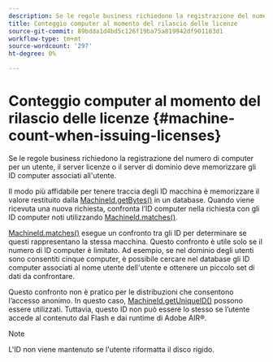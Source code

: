```yaml
---
description: Se le regole business richiedono la registrazione del numero di computer per un utente, il server licenze o il server di dominio deve memorizzare gli ID computer associati all'utente.
title: Conteggio computer al momento del rilascio delle licenze
source-git-commit: 89bdda1d4bd5c126f19ba75a819942df901183d1
workflow-type: tm+mt
source-wordcount: '297'
ht-degree: 0%

---
```



# Conteggio computer al momento del rilascio delle licenze {#machine-count-when-issuing-licenses}

Se le regole business richiedono la registrazione del numero di computer per un utente, il server licenze o il server di dominio deve memorizzare gli ID computer associati all&#39;utente.

Il modo più affidabile per tenere traccia degli ID macchina è memorizzare il valore restituito dalla [MachineId.getBytes()](https://help.adobe.com/en_US/primetime/api/drm-apis/server/javadocs-flashaccess-pro/com/adobe/flashaccess/sdk/cert/MachineId.html#getBytes()) in un database. Quando viene ricevuta una nuova richiesta, confronta l’ID computer nella richiesta con gli ID computer noti utilizzando [MachineId.matches()](https://help.adobe.com/en_US/primetime/api/drm-apis/server/javadocs-flashaccess-pro/com/adobe/flashaccess/sdk/cert/MachineId.html#matches(com.adobe.flashaccess.sdk.cert.MachineId)).

[MachineId.matches()](https://help.adobe.com/en_US/primetime/api/drm-apis/server/javadocs-flashaccess-pro/com/adobe/flashaccess/sdk/cert/MachineId.html#matches(com.adobe.flashaccess.sdk.cert.MachineId)) esegue un confronto tra gli ID per determinare se questi rappresentano la stessa macchina. Questo confronto è utile solo se il numero di ID computer è limitato. Ad esempio, se nel dominio degli utenti sono consentiti cinque computer, è possibile cercare nel database gli ID computer associati al nome utente dell&#39;utente e ottenere un piccolo set di dati da confrontare.

Questo confronto non è pratico per le distribuzioni che consentono l’accesso anonimo. In questo caso, [MachineId.getUniqueID()](https://help.adobe.com/en_US/primetime/api/drm-apis/server/javadocs-flashaccess-pro/com/adobe/flashaccess/sdk/cert/MachineId.html#getUniqueId()) possono essere utilizzati. Tuttavia, questo ID non può essere lo stesso se l’utente accede al contenuto dal Flash e dai runtime di Adobe AIR®.

>[!NOTE]
>
>L&#39;ID non viene mantenuto se l&#39;utente riformatta il disco rigido.